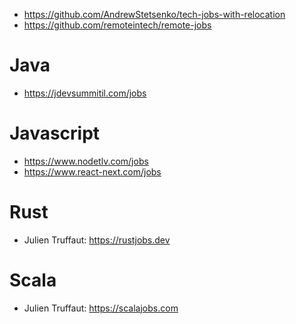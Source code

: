 - https://github.com/AndrewStetsenko/tech-jobs-with-relocation
- https://github.com/remoteintech/remote-jobs

# Java 

- https://jdevsummitil.com/jobs

# Javascript

- https://www.nodetlv.com/jobs
- https://www.react-next.com/jobs

# Rust 

- Julien Truffaut: https://rustjobs.dev

# Scala 

- Julien Truffaut: https://scalajobs.com




